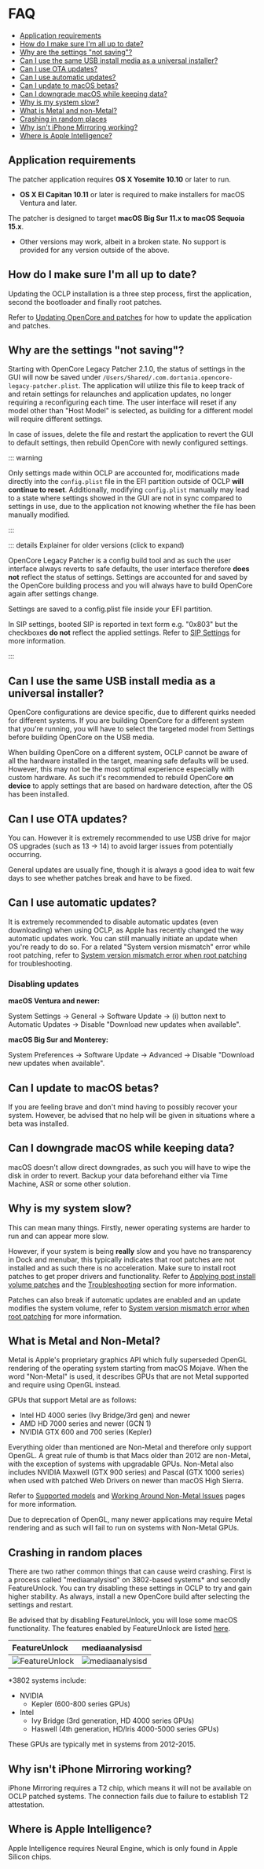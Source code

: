# FAQ


* [Application requirements](#application-requirements)
* [How do I make sure I'm all up to date?](#how-do-i-make-sure-i-m-all-up-to-date)
* [Why are the settings "not saving"?](#why-are-the-settings-not-saving)
* [Can I use the same USB install media as a universal installer?](#can-i-use-the-same-usb-install-media-as-a-universal-installer)
* [Can I use OTA updates?](#can-i-use-ota-updates)
* [Can I use automatic updates?](#can-i-use-automatic-updates)
* [Can I update to macOS betas?](#can-i-update-to-macos-betas)
* [Can I downgrade macOS while keeping data?](#can-i-downgrade-macos-while-keeping-data)
* [Why is my system slow?](#why-is-my-system-slow)
* [What is Metal and non-Metal?](#what-is-metal-and-non-metal)
* [Crashing in random places](#crashing-in-random-places)
* [Why isn't iPhone Mirroring working?](#why-isn-t-iphone-mirroring-working)
* [Where is Apple Intelligence?](#where-is-apple-intelligence)



## Application requirements
The patcher application requires **OS X Yosemite 10.10** or later to run.
* **OS X El Capitan 10.11** or later is required to make installers for macOS Ventura and later.

The patcher is designed to target **macOS Big Sur 11.x to macOS Sequoia 15.x**.
* Other versions may work, albeit in a broken state. No support is provided for any version outside of the above.

## How do I make sure I'm all up to date?

Updating the OCLP installation is a three step process, first the application, second the bootloader and finally root patches.

Refer to [Updating OpenCore and patches](https://dortania.github.io/OpenCore-Legacy-Patcher/UPDATE.html) for how to update the application and patches.

## Why are the settings "not saving"?

Starting with OpenCore Legacy Patcher 2.1.0, the status of settings in the GUI will now be saved under ```/Users/Shared/.com.dortania.opencore-legacy-patcher.plist```. The application will utilize this file to keep track of and retain settings for relaunches and application updates, no longer requiring a reconfiguring each time. The user interface will reset if any model other than "Host Model" is selected, as building for a different model will require different settings.

In case of issues, delete the file and restart the application to revert the GUI to default settings, then rebuild OpenCore with newly configured settings.

::: warning

Only settings made within OCLP are accounted for, modifications made directly into the ```config.plist``` file in the EFI partition outside of OCLP **will continue to reset**. Additionally, modifying ```config.plist``` manually may lead to a state where settings showed in the GUI are not in sync compared to settings in use, due to the application not knowing whether the file has been manually modified. 

:::

::: details Explainer for older versions (click to expand)

OpenCore Legacy Patcher is a config build tool and as such the user interface always reverts to safe defaults, the user interface therefore **does not** reflect the status of settings. Settings are accounted for and saved by the OpenCore building process and you will always have to build OpenCore again after settings change. 

Settings are saved to a config.plist file inside your EFI partition.

In SIP settings, booted SIP is reported in text form e.g. "0x803" but the checkboxes **do not** reflect the applied settings. Refer to [SIP Settings](https://dortania.github.io/OpenCore-Legacy-Patcher/POST-INSTALL.html#sip-settings) for more information.

:::

## Can I use the same USB install media as a universal installer?

OpenCore configurations are device specific, due to different quirks needed for different systems. If you are building OpenCore for a different system that you're running, you will have to select the targeted model from Settings before building OpenCore on the USB media.

When building OpenCore on a different system, OCLP cannot be aware of all the hardware installed in the target, meaning safe defaults will be used. However, this may not be the most optimal experience especially with custom hardware. As such it's recommended to rebuild OpenCore **on device** to apply settings that are based on hardware detection, after the OS has been installed.

## Can I use OTA updates?

You can. However it is extremely recommended to use USB drive for major OS upgrades (such as 13 -> 14) to avoid larger issues from potentially occurring.

General updates are usually fine, though it is always a good idea to wait few days to see whether patches break and have to be fixed.

## Can I use automatic updates?

It is extremely recommended to disable automatic updates (even downloading) when using OCLP, as Apple has recently changed the way automatic updates work. You can still manually initiate an update when you're ready to do so. For a related "System version mismatch" error while root patching, refer to [System version mismatch error when root patching](https://dortania.github.io/OpenCore-Legacy-Patcher/TROUBLESHOOTING.html#system-version-mismatch-error-when-root-patching) for troubleshooting.

### Disabling updates

**macOS Ventura and newer:**

System Settings -> General -> Software Update -> (i) button next to Automatic Updates -> Disable "Download new updates when available".

**macOS Big Sur and Monterey:**

System Preferences -> Software Update -> Advanced -> Disable "Download new updates when available".


## Can I update to macOS betas?

If you are feeling brave and don't mind having to possibly recover your system. However, be advised that no help will be given in situations where a beta was installed.


## Can I downgrade macOS while keeping data?

macOS doesn't allow direct downgrades, as such you will have to wipe the disk in order to revert. Backup your data beforehand either via Time Machine, ASR or some other solution.

## Why is my system slow?

This can mean many things. Firstly, newer operating systems are harder to run and can appear more slow.

However, if your system is being **really** slow and you have no transparency in Dock and menubar, this typically indicates that root patches are not installed and as such there is no acceleration. Make sure to install root patches to get proper drivers and functionality. Refer to [Applying post install volume patches](https://dortania.github.io/OpenCore-Legacy-Patcher/POST-INSTALL.html#applying-post-install-volume-patches) and the [Troubleshooting](https://dortania.github.io/OpenCore-Legacy-Patcher/TROUBLESHOOTING.html) section for more information.

Patches can also break if automatic updates are enabled and an update modifies the system volume, refer to [System version mismatch error when root patching](https://dortania.github.io/OpenCore-Legacy-Patcher/TROUBLESHOOTING.html#system-version-mismatch-error-when-root-patching) for more information.

## What is Metal and Non-Metal?

Metal is Apple's proprietary graphics API which fully superseded OpenGL rendering of the operating system starting from macOS Mojave. When the word "Non-Metal" is used, it describes GPUs that are not Metal supported and require using OpenGL instead.

GPUs that support Metal are as follows:

* Intel HD 4000 series (Ivy Bridge/3rd gen) and newer
* AMD HD 7000 series and newer (GCN 1)
* NVIDIA GTX 600 and 700 series (Kepler)

Everything older than mentioned are Non-Metal and therefore only support OpenGL. A great rule of thumb is that Macs older than 2012 are non-Metal, with the exception of systems with upgradable GPUs. Non-Metal also includes NVIDIA Maxwell (GTX 900 series) and Pascal (GTX 1000 series) when used with patched Web Drivers on newer than macOS High Sierra.

Refer to [Supported models](https://dortania.github.io/OpenCore-Legacy-Patcher/MODELS.html) and [Working Around Non-Metal Issues](https://dortania.github.io/OpenCore-Legacy-Patcher/ACCEL.html) pages for more information.

Due to deprecation of OpenGL, many newer applications may require Metal rendering and as such will fail to run on systems with Non-Metal GPUs.


## Crashing in random places

There are two rather common things that can cause weird crashing. First is a process called "mediaanalysisd" on 3802-based systems* and secondly FeatureUnlock. You can try disabling these settings in OCLP to try and gain higher stability. As always, install a new OpenCore build after selecting the settings and restart.

Be advised that by disabling FeatureUnlock, you will lose some macOS functionality. The features enabled by FeatureUnlock are listed [here](https://github.com/acidanthera/FeatureUnlock).

| FeatureUnlock | mediaanalysisd |
| :--- | :--- |
| ![FeatureUnlock](./images/OCLP_FeatureUnlock_Setting.png) | ![mediaanalysisd](./images/OCLP_Disable_mediaanalysisd_Setting.png) |

*3802 systems include:
* NVIDIA
    * Kepler (600-800 series GPUs)
* Intel
    * Ivy Bridge (3rd generation, HD 4000 series GPUs)
    * Haswell (4th generation, HD/Iris 4000-5000 series GPUs)

These GPUs are typically met in systems from 2012-2015.

## Why isn't iPhone Mirroring working?

iPhone Mirroring requires a T2 chip, which means it will not be available on OCLP patched systems. The connection fails due to failure to establish T2 attestation.

## Where is Apple Intelligence?

Apple Intelligence requires Neural Engine, which is only found in Apple Silicon chips.

